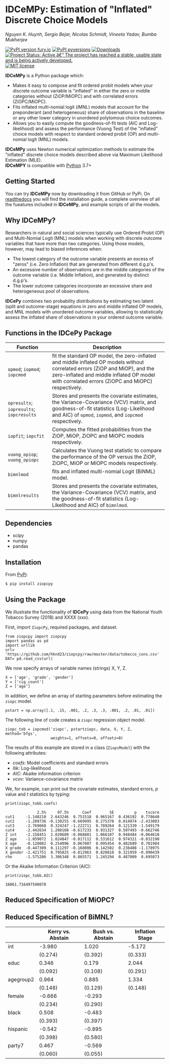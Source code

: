 # IDCeMPy: Estimation of "Inflated" Discrete Choice Models

*Nguyen K. Huynh, Sergio Bejar, Nicolas Schmidt, Vineeta Yadav, Bumba Mukherjee*

<!-- badges: start -->

[![PyPI version fury.io](https://badge.fury.io/py/ziopcpy.svg)](https://pypi.org/project/ziopcpy/0.1.2/)
[![PyPI pyversions](https://img.shields.io/pypi/pyversions/ziopcpy.svg)](https://pypi.org/project/ziopcpy/0.1.2/)
[![Downloads](https://pepy.tech/badge/ziopcpy)](https://pepy.tech/project/ziopcpy)
[![Project Status: Active â€“ The project has reached a stable, usable state and is being actively developed.](https://www.repostatus.org/badges/latest/active.svg)](https://www.repostatus.org/#active)
[![MIT license](https://img.shields.io/badge/License-MIT-blue.svg)](https://lbesson.mit-license.org/)
<!-- badges: end -->

**IDCeMPy** is a Python package which:

* Makes it easy to compose and fit ordered probit models when your discrete outcome variable is "inflated"  in either the zero or middle categories without (ZiOP/MiOPC) and with correlated errors (ZiOPC/MiOPC).    
* Fits inflated multi-nomial logit (iMNL) models that account for the preponderant (and heterogeneous) share
of observations in the baseline or any other lower category in unordered polytomous choice
outcomes.
* Allows you to easily compute the goodness-of-fit tests (AIC and Log-likelihood) and assess the performance (Vuong Test) of the "inflated" choice models with respect to standard ordered probit (OP) and multi-nomial logit (MNL) models. 

**IDCeMPy** uses Newton numerical optimization methods to estimate the "inflated" discrete choice models described above via Maximum Likelihood Estimation (MLE).  
**IDCeMPY** is compatible with [Python](https://python.org) 3.7+

## Getting Started

You can try **IDCeMPy** now by downloading it from GitHub or PyPi.
On [readthedocs](https://ziopcpy.readthedocs.io/) you will find the installation guide, a complete overview of all the fueatures included in **IDCeMPy**, and example scripts of all the models. 

## Why **IDCeMPy**?

Researchers in natural and social sciences typically use Ordered Probit (OP) and Multi-Nomial Logit (MNL) models when working with discrete outcome variables that have more than two categories.  Using those models, however, may lead to biased inferences when:

* The lowest category of the outcome variable presents an excess of "zeros" (i.e. Zero Inflation) that are generated from different d.g.p's.
* An excessive number of observations are in the middle categories of the outcome variable (i.e. Middle Inflation), and generated by distinct d.g.p's.
* The lower outcome categories incorporate an
excessive share and heterogeneous pool of observations. 
  
**IDCePy** combines two probability distributions by estimating two latent (split and outcome-stage)
equations in zero and middle inflated OP models, and MNL models with unordered outcome variables, allowing to statistically assess the inflated share
of observations in your ordered outcome variable.

## Functions in the **IDCePy** Package

| Function         | Description                                                                                                          |
| ---------------- | -------------------------------------------------------------------------------------------------------------------- |
| `opmod`; `iopmod`; `iopcmod` | fit the standard OP model, the zero-inflated and middle inflated OP models without correlated errors (ZiOP and MiOP), and the zero-inflated and middle inflated OP model with correlated errors (ZiOPC and MiOPC) respectively. |
|`opresults`; `iopresults`; `iopcresults`| Stores and presents the covariate estimates, the Variance-Covariance (VCV) matrix, and goodness-of-fit statistics (Log-Likelihood and AIC) of `opmod`, `iopmod`, and `iopcmod` respectively. |
| `iopfit`; `iopcfit`| Computes the fitted probabilities from the ZiOP, MiOP, ZiOPC and MiOPC models respectively.|
| `vuong_opiop`;  `vuong_opiopc` | Calculates the Vuong test statistic to compare the performance of the OP versus the ZiOP, ZiOPC, MiOP or MiOPC models respectively.|
|`bimnlmod` | fits and inflated multi-nomial Logit (BiNML) model.|
|`bimnlresults` | Stores and presents the covariate estimates, the Variance-Covariance (VCV) matrix, and the goodness-of-fit statistics (Log-Likelihood and AIC) of `bimnlmod`.|

## Dependencies
- scipy
- numpy
- pandas

## Installation

From [PyPi](https://pypi.org/project/ziopcpy/0.1.2/):

```sh
$ pip install ziopcpy
```

## Using the Package

We illustrate the functionality of **IDCePy** using data from the National Youth Tobacco Survey (2018) and XXXX (xxx). 

First, import `ZiopcPy`, required packages, and dataset.
```
from ziopcpy import ziopcpy
import pandas as pd
import urllib
url= 'https://github.com/hknd23/ziopcpy/raw/master/data/tobacco_cons.csv'
DAT= pd.read_csv(url)
```
We now specify arrays of variable names (strings) X, Y, Z.
```
X = ['age', 'grade', 'gender']
Y = ['cig_count']
Z = ['age']
```
In addition, we define an array of starting parameters before estimating the `ziopc` model. 
```
pstart = np.array([.1, .15, .001, .2, .3, .3, .001, .2, .01, .01])
```
The following line of code creates a `ziopc` regression object model.
```
ziopc_tob = iopcmod('ziopc', pstartziopc, data, X, Y, Z, method='bfgs',
                    weights=1, offsetx=0, offsetz=0)
```
The results of this example are stored in a class (`ZiopcModel`) with the following attributes:
  * *coefs*: Model coefficients and standard errors
  * *llik*: Log-likelihood
  * *AIC*: Akaike information criterion
  * *vcov*: Variance-covariance matrix

We, for example, can print out the covariate estimates, standard errors, *p* value and *t* statistics by typing:
```
print(ziopc_tobb.coefs)
```
```
              2.5%     97.5%      Coef        SE         p    tscore
cut1     -1.140210  2.643246  0.751518  0.965167  0.436192  0.778640
cut2     -1.209736 -0.130255 -0.669995  0.275378  0.014974 -2.433003
cut3     -2.769668  0.324247 -1.222711  0.789264  0.121339 -1.549179
cut4     -2.442634  1.208168 -0.617233  0.931327  0.507493 -0.662746
Z int    -2.158451  2.020689 -0.068881  1.066107  0.948484 -0.064610
Z age    -1.059072  1.024847 -0.017112  0.531612  0.974321 -0.032190
X age    -0.120082  0.254096  0.067007  0.095454  0.482689  0.701984
X grade  -0.447309  0.111297 -0.168006  0.142502  0.238408 -1.178975
X gender -2.421751  0.795825 -0.812963  0.820810  0.321959 -0.990439
rho      -1.575206  3.306348  0.865571  1.245294  0.487009  0.695073  
```
Or the Akaike Information Criterion (AIC):
```
print(ziopc_tobb.AIC)
```
```
16061.716497590078
```

## Reduced Specification of MiOPC?

## Reduced Specification of BiMNL?

|           | Kerry vs. Abstain | Bush vs. Abstain | Inflation Stage |
|-----------|-------------------|------------------|-----------------|
| int       | -3.980            | 1.020            | -5.172          |
|           | (0.274)           | (0.392)          | (0.333)         |
| educ      | 0.346             | 0.179            | 2.044           |
|           | (0.092)           | (0.108)          | (0.291)         |
| agegroup2 | 0.964             | 0.885            | 1.334           |
|           | (0.148)           | (0.129)          | (0.148)         |
| female    | -0.666            | -0.293           |                 |
|           | (0.234)           | (0.290)          |                 |
| black     | 0.508             | -0.483           |                 |
|           | (0.393)           | (0.397)          |                 |
| hispanic  | -0.542            | -0.895           |                 |
|           | (0.398)           | (0.580)          |                 |
| party7    | 0.467             | -0.569           |                 |
|           | (0.060)           | (0.055)          |                 |



 
